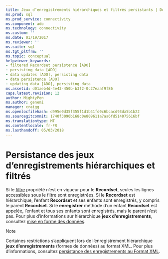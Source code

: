 ```yaml
---
title: Jeux d’enregistrements hiérarchiques et filtrés persistants | Documents Microsoft
ms.prod: sql
ms.prod_service: connectivity
ms.component: ado
ms.technology: connectivity
ms.custom: ''
ms.date: 01/19/2017
ms.reviewer: ''
ms.suite: sql
ms.tgt_pltfrm: ''
ms.topic: conceptual
helpviewer_keywords:
- filtered Recordset persistence [ADO]
- persisting data [ADO]
- data updates [ADO], persisting data
- data persistence [ADO]
- updating data [ADO], persisting data
ms.assetid: d01aeb4d-4e43-450b-b3f2-0c27eaaf9f86
caps.latest.revision: 12
author: MightyPen
ms.author: genemi
manager: craigg
ms.openlocfilehash: d995e0d35f355f1d1b41fd0c6bcacd93da5b1b22
ms.sourcegitcommit: 1740f3090b168c0e809611a7aa6fd514075616bf
ms.translationtype: MT
ms.contentlocale: fr-FR
ms.lasthandoff: 05/03/2018
---
```

# <a name="persisting-filtered-and-hierarchical-recordsets"></a>Persistance des jeux d’enregistrements hiérarchiques et filtrés
Si le [filtre](../../../ado/reference/ado-api/filter-property.md) propriété n’est en vigueur pour le **Recordset**, seules les lignes accessibles sous le filtre sont enregistrées. Si le **Recordset** est hiérarchique, l’enfant **Recordset** et ses enfants sont enregistrés, y compris le parent **Recordset**. Si le **enregistrer** méthode d’un enfant **Recordset** est appelée, l’enfant et tous ses enfants sont enregistrés, mais le parent n’est pas. Pour plus d’informations sur hiérarchique **jeux d’enregistrements**, consultez [mise en forme des données](../../../ado/guide/data/data-shaping.md).  
  
> [!NOTE]
>  Certaines restrictions s’appliquent lors de l’enregistrement hiérarchique **jeux d’enregistrements** (formes de données) au format XML. Pour plus d’informations, consultez [persistance des enregistrements au Format XML](../../../ado/guide/data/persisting-records-in-xml-format.md).
